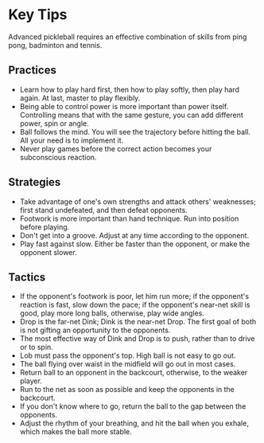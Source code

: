 # Key Tips

Advanced pickleball requires an effective combination of skills from ping pong, badminton and tennis.

## Practices

* Learn how to play hard first, then how to play softly, then play hard again. At last, master to play flexibly.
* Being able to control power is more important than power itself. Controlling means that with the same gesture, you can add different power, spin or angle.
* Ball follows the mind. You will see the trajectory before hitting the ball. All your need is to implement it.
* Never play games before the correct action becomes your subconscious reaction.

## Strategies
* Take advantage of one's own strengths and attack others' weaknesses; first stand undefeated, and then defeat opponents.
* Footwork is more important than hand technique. Run into position before playing.
* Don't get into a groove. Adjust at any time according to the opponent.
* Play fast against slow. Either be faster than the opponent, or make the opponent slower.

## Tactics

* If the opponent's footwork is poor, let him run more; if the opponent's reaction is fast, slow down the pace; if the opponent's near-net skill is good, play more long balls, otherwise, play wide angles.
* Drop is the far-net Dink; Dink is the near-net Drop. The first goal of both is not gifting an opportunity to the opponents.
* The most effective way of Dink and Drop is to push, rather than to drive or to spin.
* Lob must pass the opponent's top. High ball is not easy to go out.
* The ball flying over waist in the midfield will go out in most cases.
* Return ball to an opponent in the backcourt, otherwise, to the weaker player.
* Run to the net as soon as possible and keep the opponents in the backcourt.
* If you don't know where to go, return the ball to the gap between the opponents.
* Adjust the rhythm of your breathing, and hit the ball when you exhale, which makes the ball more stable.